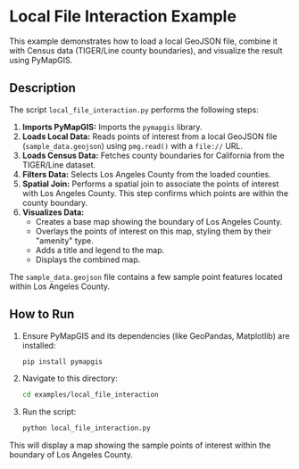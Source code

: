 # Local File Interaction Example

This example demonstrates how to load a local GeoJSON file, combine it with Census data (TIGER/Line county boundaries), and visualize the result using PyMapGIS.

## Description

The script `local_file_interaction.py` performs the following steps:

1.  **Imports PyMapGIS:** Imports the `pymapgis` library.
2.  **Loads Local Data:** Reads points of interest from a local GeoJSON file (`sample_data.geojson`) using `pmg.read()` with a `file://` URL.
3.  **Loads Census Data:** Fetches county boundaries for California from the TIGER/Line dataset.
4.  **Filters Data:** Selects Los Angeles County from the loaded counties.
5.  **Spatial Join:** Performs a spatial join to associate the points of interest with Los Angeles County. This step confirms which points are within the county boundary.
6.  **Visualizes Data:**
    *   Creates a base map showing the boundary of Los Angeles County.
    *   Overlays the points of interest on this map, styling them by their "amenity" type.
    *   Adds a title and legend to the map.
    *   Displays the combined map.

The `sample_data.geojson` file contains a few sample point features located within Los Angeles County.

## How to Run

1.  Ensure PyMapGIS and its dependencies (like GeoPandas, Matplotlib) are installed:
    ```bash
    pip install pymapgis
    ```
2.  Navigate to this directory:
    ```bash
    cd examples/local_file_interaction
    ```
3.  Run the script:
    ```bash
    python local_file_interaction.py
    ```

This will display a map showing the sample points of interest within the boundary of Los Angeles County.
